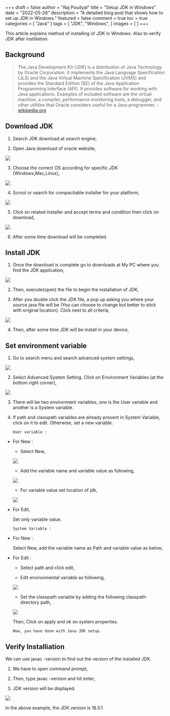 +++
draft = false
author = "Raj Poudyal"
title = "Setup JDK in Windows"
date = "2022-05-26"
description = "A detailed blog post that shows how to set up JDK in Windows."
featured = false
comment = true
toc = true
categories = [
"Java"
]
tags = [
"JDK",
"Windows",
]
images = [
]
+++

This article explains method of installing of JDK in Windows. Also to verify JDK after instillation. 

<!--more-->

## Background


> The Java Development Kit (JDK) is a distribution of Java Technology by Oracle Corporation. It implements the Java Language Specification (JLS) and the Java Virtual Machine Specification (JVMS) and provides the Standard Edition (SE) of the Java Application Programming Interface (API). It provides software for working with Java applications. Examples of included software are the virtual machine, a compiler, performance monitoring tools, a debugger, and other utilities that Oracle considers useful for a Java programmer. - [wikipedia.org](https://en.wikipedia.org/wiki/Java_Development_Kit)



## Download JDK 


1. Search JDK download at search engine,

2. Open Java download of oracle website,

![](/images/setup-jdk-in-windows/1.jpg)

3. Choose the correct OS according for specific JDK (Windows,Mac,Linux),

![](/images/setup-jdk-in-windows/2.jpg)

4. Scrool or search for compactiable installer for your platform,

![](/images/setup-jdk-in-windows/3.jpg)

5. Click on related installer and accept terms and condition then click on download,

![](/images/setup-jdk-in-windows/4.jpg)

6. After some time download will be completed.



## Install JDK


1. Once the download is complete go to downloads at My PC where you find the JDK application,

![](/images/setup-jdk-in-windows/5.jpg)


2. Then, execute(open) the file to begin the installation of JDK,


3. After you double click the JDK file, a pop up asking you where your source java file will be (You can choose to change but better to stick with original location). Click next to all criteria,

![](/images/setup-jdk-in-windows/24.jpg)


4. Then, after some time JDK will be install in your device, 



## Set environment variable


1. Go to search menu and search advanced system settings, 

![](/images/setup-jdk-in-windows/8.jpg)


2. Select Advanced System Setting.
Click on Environment Variables (at the bottom right corner),

![](/images/setup-jdk-in-windows/9.jpg)


3. There will be two environment variables, one is the User variable and another is a System variable.


4. If path and classpath variables are already present in System Variable, click on it to edit. Otherwise, set a new variable.

       User variable :


* For New :

  + Select New,

  ![](/images/setup-jdk-in-windows/10.jpg)


  + Add the variable name and variable value 
      as following,
  
  ![](/images/setup-jdk-in-windows/11.jpg)


  + For variable value set location of jdk,
  
  ![](/images/setup-jdk-in-windows/19.jpg)

* For Edit, 

  Set only variable value.


      System Variable : 


* For New :

    Select New, add the variable name as Path and variable value as below,
       

* For Edit :
  
    + Select  path and click edit,


    + Edit environmental variable as following,

    ![](/images/setup-jdk-in-windows/14.jpg)


    + Set the classpath variable by adding the following classpath directory path,

    ![](/images/setup-jdk-in-windows/20.jpg)
    

  Then, Click on apply and ok on system properties.


      Now, you have done with Java JDK setup. 



## Verify Installiation


We can use javac -version to find out the version of the installed JDK.

1. We have to open command prompt,


2. Then, type javac -version and hit enter,


3. JDK version will be displayed.

  ![](/images/setup-jdk-in-windows/6.jpg)


In the above example, the JDK version is 18.0.1




